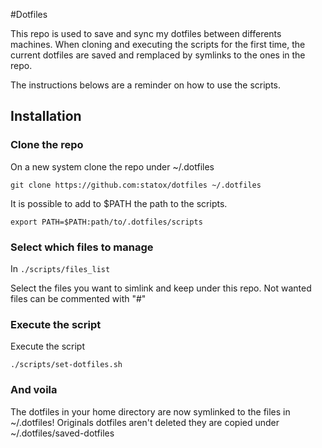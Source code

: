 #Dotfiles

This repo is used to save and sync my dotfiles between differents machines.
When cloning and executing the scripts for the first time, the current dotfiles are saved and remplaced by symlinks to the ones in the repo.

The instructions belows are a reminder on how to use the scripts.

## Installation

### Clone the repo

On a new system clone the repo under ~/.dotfiles

    git clone https://github.com:statox/dotfiles ~/.dotfiles

It is possible to add to $PATH the path to the scripts.

    export PATH=$PATH:path/to/.dotfiles/scripts

### Select which files to manage

In `./scripts/files_list` 

Select the files you want to simlink and keep under this repo. Not wanted files can be commented with "#"

### Execute the script

Execute the script

    ./scripts/set-dotfiles.sh

### And voila

The dotfiles in your home directory are now symlinked to the files in ~/.dotfiles!
Originals dotfiles aren't deleted they are copied under ~/.dotfiles/saved-dotfiles
